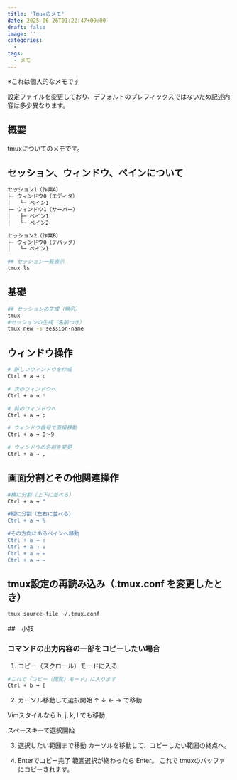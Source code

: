 ```yaml
---
title: 'Tmuxのメモ'
date: 2025-06-26T01:22:47+09:00
draft: false
image: ''
categories:
  - 
tags:
  - メモ
---
```


※これは個人的なメモです

設定ファイルを変更しており、デフォルトのプレフィックスではないため記述内容は多少異なります。

## 概要
tmuxについてのメモです。

## セッション、ウィンドウ、ペインについて

```markdown
セッション1（作業A）
├─ ウィンドウ0（エディタ）
│   └─ ペイン1
├─ ウィンドウ1（サーバー）
│   ├─ ペイン1
│   └─ ペイン2

セッション2（作業B）
├─ ウィンドウ0（デバッグ）
│   └─ ペイン1

```
```bash
## セッション一覧表示
tmux ls
```

## 基礎
```bash
## セッションの生成（無名）
tmux
#セッションの生成（名前つき）
tmux new -s session-name
```

## ウィンドウ操作
```bash
# 新しいウィンドウを作成
Ctrl + a → c

# 次のウィンドウへ
Ctrl + a → n

# 前のウィンドウへ
Ctrl + a → p

# ウィンドウ番号で直接移動
Ctrl + a → 0〜9

# ウィンドウの名前を変更
Ctrl + a → ,


```


## 画面分割とその他関連操作
```bash
#横に分割（上下に並べる）
Ctrl + a → "

#縦に分割（左右に並べる）
Ctrl + a → %

#その方向にあるペインへ移動
Ctrl + a → ↑
Ctrl + a → ↓
Ctrl + a → ←
Ctrl + a → →
```

## tmux設定の再読み込み（.tmux.conf を変更したとき）

```bash
tmux source-file ~/.tmux.conf
```
##　小技
### コマンドの出力内容の一部をコピーしたい場合
1. コピー（スクロール）モードに入る
```bash
#これで「コピー（閲覧）モード」に入ります
Ctrl + b → [
```
2. カーソル移動して選択開始
↑ ↓ ← → で移動

Vimスタイルなら h, j, k, l でも移動

スペースキーで選択開始

3. 選択したい範囲まで移動
カーソルを移動して、コピーしたい範囲の終点へ。

4. Enterでコピー完了
範囲選択が終わったら Enter。
これで tmuxのバッファにコピーされます。
